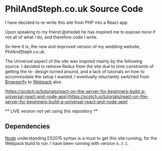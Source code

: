 # PhilAndSteph.co.uk Source Code

I have decided to re-write this site from PHP into a React app.

Upon speaking to my friend @shedali he has inspired me to expose more
if not all of what I do, and therefore code I write.

So here it is, the new and improved version of my wedding website,
PhilAndSteph.co.uk.

The Universal aspect of the site was inspired mainly by the following source. I
decided to remove Redux from the site due to time constraints of getting the re-
design turned around, and a lack of tutorials on how to accommodate the setup I
wanted. I eventually reluctantly switched from [Browserify](http://browserify.org/)
to [Webpack](https://webpack.github.io/) also.

[https://scotch.io/tutorials/react-on-the-server-for-beginners-build-a-universal-react-and-node-app](https://scotch.io/tutorials/react-on-the-server-for-beginners-build-a-universal-react-and-node-app)

** LIVE version not yet using this repository **

## Dependencies

[Node](https://nodejs.org/en/) understanding ES2015 syntax is a must to get this
site running, for the Webpack build to run. I have been running with version ```6.3.1```.